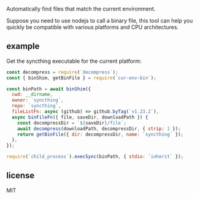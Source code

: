 Automatically find files that match the current environment.

Suppose you need to use nodejs to call a binary file, this tool can help you quickly be compatible with various platforms and CPU architectures.

## example

Get the syncthing executable for the current platform:

```js
const decompress = require(`decompress`);
const { binShim, getBinFile } = require(`cur-env-bin`);

const binPath = await binShim({
  cwd: __dirname,
  owner: `syncthing`,
  repo: `syncthing`,
  fileListFn: async (github) => github.byTag(`v1.23.2`),
  async binFileFn({ file, saveDir, downloadPath }) {
    const decompressDir = `${saveDir}/file`;
    await decompress(downloadPath, decompressDir, { strip: 1 });
    return getBinFile({ dir: decompressDir, name: `syncthing` });
  },
});

require(`child_process`).execSync(binPath, { stdio: `inherit` });
```

## license
MIT